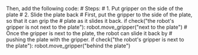 

Then, add the following code:
    # Steps:
    #  1. Put gripper on the side of the plate
    #  2. Slide the plate back
    # First, put the gripper to the side of the plate, so that it can grip the
    # plate as it slides it back.
    if check("the robot's gripper is not next to the plate"):
        robot.move_gripper("next to the plate")
    # Once the gripper is next to the plate, the robot can slide it back by 
    # pushing the plate with the gripper.
    if check("the robot's gripper is next to the plate"):
        robot.move_gripper("behind the plate")